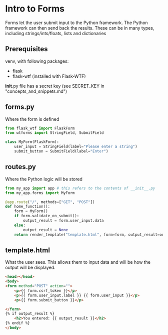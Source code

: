 # Intro to Forms

Forms let the user submit input to the Python framework. The Python framework can then send back the results. These can be in many types, including strings/ints/floats, lists and dictionaries

## Prerequisites
venv, with following packages:
- flask
- flask-wtf (installed with Flask-WTF)

__init__.py file has a secret key (see SECRET_KEY in "concepts_and_snippets.md")

## forms.py
Where the form is defined

```python
from flask_wtf import FlaskForm
from wtforms import StringField, SubmitField 

class MyForm(FlaskForm):
    user_input = StringField(label="Please enter a string")
    submit_button = SubmitField(label="Enter")
```

## routes.py
Where the Python logic will be stored 

```python
from my_app import app # this refers to the contents of __init__.py
from my_app.forms import MyForm

@app.route("/", methods=["GET", "POST"])
def home_function():
    form = MyForm()
    if form.validate_on_submit():
        output_result = form.user_input.data 
    else:
        output_result = None
    return render_template("template.html", form=form, output_result=output_result)
```

## template.html
What the user sees. This allows them to input data and will be how the output will be displayed. 

```html
<head></head>
<body>
<form method="POST" action="">
    <p>{{ form.csrf_token }}</p>
    <p>{{ form.user_input.label }} {{ form.user_input }}</p>
    <p>{{ form.submit_button }}</p>

</form>
{% if output_result %}
    <h2>You entered: {{ output_result }}</h2>
{% endif %}
</body>
```